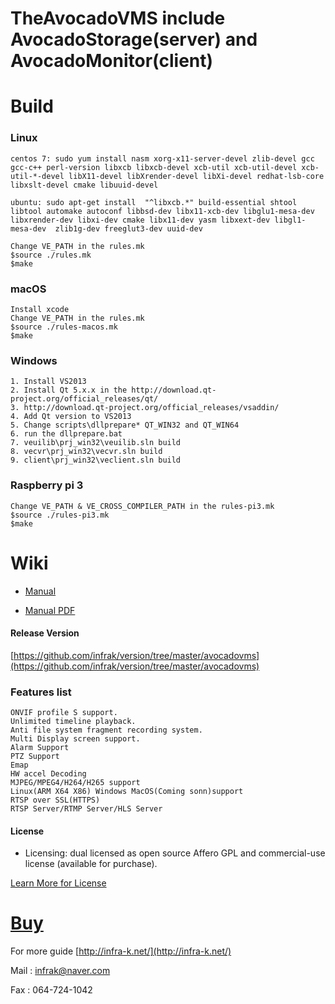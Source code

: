# TheAvocadoVMS include AvocadoStorage(server) and AvocadoMonitor(client) #

# Build #
### Linux ###
	centos 7: sudo yum install nasm xorg-x11-server-devel zlib-devel gcc gcc-c++ perl-version libxcb libxcb-devel xcb-util xcb-util-devel xcb-util-*-devel libX11-devel libXrender-devel libXi-devel redhat-lsb-core libxslt-devel cmake libuuid-devel
	
	ubuntu: sudo apt-get install  "^libxcb.*" build-essential shtool libtool automake autoconf libbsd-dev libx11-xcb-dev libglu1-mesa-dev libxrender-dev libxi-dev cmake libx11-dev yasm libxext-dev libgl1-mesa-dev  zlib1g-dev freeglut3-dev uuid-dev
	
	Change VE_PATH in the rules.mk
	$source ./rules.mk
	$make

### macOS ###
	Install xcode
	Change VE_PATH in the rules.mk
	$source ./rules-macos.mk
	$make 

### Windows ###
	1. Install VS2013
	2. Install Qt 5.x.x in the http://download.qt-project.org/official_releases/qt/
	3. http://download.qt-project.org/official_releases/vsaddin/
	4. Add Qt version to VS2013
	5. Change scripts\dllprepare* QT_WIN32 and QT_WIN64
	6. run the dllprepare.bat
	7. veuilib\prj_win32\veuilib.sln build
	8. vecvr\prj_win32\vecvr.sln build
	9. client\prj_win32\veclient.sln build
	
### Raspberry pi 3 ###
	Change VE_PATH & VE_CROSS_COMPILER_PATH in the rules-pi3.mk
	$source ./rules-pi3.mk
	$make 

# Wiki #
*  [Manual](http://infra-k.net/main/main.html)

*  [Manual PDF](http://infra-k.net/main/main.html)

#### Release Version ####
[https://github.com/infrak/version/tree/master/avocadovms](https://github.com/infrak/version/tree/master/avocadovms)

### Features list ###
	ONVIF profile S support.
	Unlimited timeline playback.
	Anti file system fragment recording system.
	Multi Display screen support.
	Alarm Support
	PTZ Support
	Emap
	HW accel Decoding
	MJPEG/MPEG4/H264/H265 support
	Linux(ARM X64 X86) Windows MacOS(Coming sonn)support
	RTSP over SSL(HTTPS)
	RTSP Server/RTMP Server/HLS Server

#### License ####
* Licensing: dual licensed as open source Affero GPL and commercial-use license (available for purchase).

[Learn More for License](http://infra-k.net/main/main.html)

# [Buy](http://infra-k.net/main/main.html) #


For more guide
[http://infra-k.net/](http://infra-k.net/)

Mail  : [infrak@naver.com](infrak@naver.com)

Fax    : 064-724-1042
